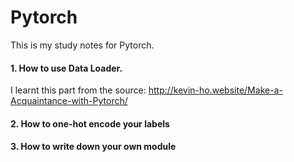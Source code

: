 # Pytorch

This is my study notes for Pytorch.

#### 1. How to use Data Loader.

I learnt this part from the source: http://kevin-ho.website/Make-a-Acquaintance-with-Pytorch/


#### 2. How to one-hot encode your labels


#### 3. How to write down your own module 

